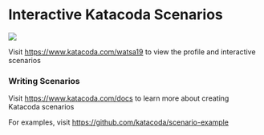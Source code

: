 # Interactive Katacoda Scenarios

[![](http://shields.katacoda.com/katacoda/watsa19/count.svg)](https://www.katacoda.com/watsa19 "Get your profile on Katacoda.com")

Visit https://www.katacoda.com/watsa19 to view the profile and interactive scenarios

### Writing Scenarios
Visit https://www.katacoda.com/docs to learn more about creating Katacoda scenarios

For examples, visit https://github.com/katacoda/scenario-example

